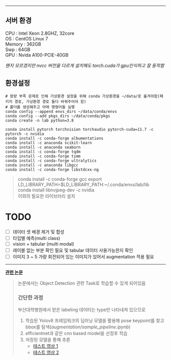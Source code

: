 


---

## 서버 환경
CPU : Intel Xeon 2.8GHZ, 32core</br>
OS : CentOS Linux 7</br>
Memory : 362GB</br>
Swp : 64GB</br>
GPU : Nvida A100-PCIE-40GB

_왠지 모르겠지만 nvcc 버전을 다르게 설치해도 torch.cuda가 gpu인식하고 잘 동작함_

## 환경설정
```
# 용량 부족 문제로 인해 가상환경 설정을 위해 conda 가상환경을 ~/data/로 옮겨야함(패키지 경로, 가상환경 경로 둘다 바꿔주어야 함)
# 폴더를 생성해주고 아래 명령어들 실행
conda config --append envs_dirs ~/data/conda/envs
conda config --add pkgs_dirs ~/data/conda/pkgs
conda create -n lab python=3.8

conda install pytorch torchvision torchaudio pytorch-cuda=11.7 -c pytorch -c nvidia
conda install -c conda-forge albumentations
conda install -c anaconda scikit-learn
conda install -c anaconda seaborn
conda install -c conda-forge tqdm
conda install -c conda-forge timm
conda install -c conda-forge ultralytics
conda install -c anaconda libgcc
conda install -c conda-forge libstdcxx-ng
```

> conda install -c conda-forge gcc
> export LD_LIBRARY_PATH=$LD_LIBRARY_PATH:~/.conda/envs/lab/lib</br>
> conda install libnvjpeg-dev -c nvidia</br>
> 이외의 필요한 라이브러리 설치

# TODO
- [ ] 데이터 셋 배경 제거 및 합성
- [ ] 타입별 예측(multi class)
- [ ] vision + tabular (multi modal)
- [ ] 레이블 없는 부분 확인 필요 및 tabular 데이터 사용가능한지 확인
- [ ] 이미지 3 ~ 5 가량 회전되어 있는 이미지가 있어서 augmentation 적용 필요

---

**[관련 논문](https://www.nature.com/articles/s42003-019-0635)**
> 논문에서는 Object Detection 관련 Task로 학습할 수 있게 되어있음
> ### 간단한 과정
> 부산대학병원에서 받은 labeling 데이터는 type만 나타내져 있으므로
> 
> 1. 학습된 Yolov8 프레임워크의 딥러닝 모델을 활용해 pose keypoint를 찾고 bbox를 탐색(_augmentation/sample_pipeline.ipynb_)
> 2. efficientnet과 같은 cnn based model을 선정후 학습
> 3. 저장된 모델을 통해 추론
>    - [테스트 영상 1](https://drive.google.com/file/d/1WDoIKtjJyNNEP80vvJB8RZYELtwyms_q/view?usp=sharing)
>    - [테스트 영상 2](https://drive.google.com/file/d/1-uthREs-MrpOqvWeWYueTpI6j1rHnPxW/view?usp=sharing)

